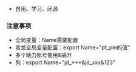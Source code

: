  - 自用、学习、闭源

### 注意事项

 - 全局变量：Name需要配置
 - 青龙全局变量配置：export Name="pt_pin的值"
 - 多个助力账号使用&隔开
 - 列：export Name="jd_***&jd_xxx&123"